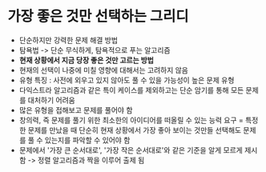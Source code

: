 # 가장 좋은 것만 선택하는 그리디

- 단순하지만 강력한 문제 해결 방법
- 탐욕법 -> 단순 무식하게, 탐욕적으로 푸는 알고리즘
- **현재 상황에서 지금 당장 좋은 것만 고르는 방법**
- 현재의 선택이 나중에 미칠 영향에 대해서는 고려하지 않음
- 유형 특징 : 사전에 외우고 있지 않아도 풀 수 있을 가능성이 높은 문제 유형
- 다익스트라 알고리즘과 같은 특이 케이스를 제외하고는 단순 암기를 통해 모든 문제를 대처하기 어려움
- 많은 유형을 접해보고 문제를 풀어야 함
- 창의력, 즉 문제를 풀기 위한 최소한의 아이디어를 떠올릴 수 있는 능력 요구 = 특정한 문제를 만났을 때 단순히 현재 상황에서 가장 좋아 보이는 것만들 선택해도 문제를 풀 수 있는지를 파악할 수 있어야 함
- 문제에서 '가장 큰 순서대로', '가장 작은 순서대로'와 같은 기준을 알게 모르게 제시함 -> 정렬 알고리즘과 짝을 이루어 출제 됨
